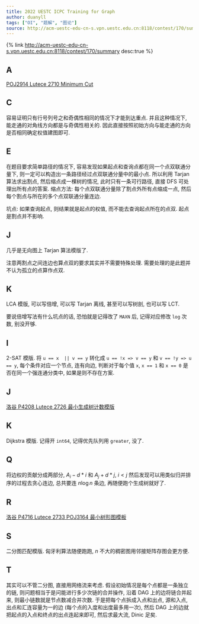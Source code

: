 ```yaml
---
title: 2022 UESTC ICPC Training for Graph
author: duanyll
tags: ["OI", "题解", "图论"]
source: http://acm-uestc-edu-cn-s.vpn.uestc.edu.cn:8118/contest/170/summary
---
```


{% link http://acm-uestc-edu-cn-s.vpn.uestc.edu.cn:8118/contest/170/summary desc:true %}

## A

[POJ2914 Lutece 2710 Minimum Cut](/2022/04/13/POJ-2914.html)

## C

容易证明只有行号列号之和奇偶性相同的情况下才能到达重点. 并且这种情况下, 能走通的对角线方向都是与奇偶性相关的. 因此直接按照初始方向与能走通的方向是否相同确定权值建图即可.

## E

在题目要求简单路径的情况下, 容易发现如果起点和查询点都在同一个点双联通分量下, 则一定可以构造出一条路径经过点双联通分量中的最小点. 所以利用 Tarjan 算法求出割点, 然后缩点成一棵树的情况, 此时只有一条可行路径, 直接 DFS 可处理出所有点的答案. 缩点方法: 每个点双联通分量除了割点外所有点缩成一点, 然后每个割点与所在的多个点双联通分量连边.

坑点: 如果查询起点, 则结果就是起点的权值, 而不能去查询起点所在的点双. 起点是割点并不影响.

## J

几乎是无向图上 Tarjan 算法模版了. 

注意两割点之间连边也算点双的要求其实并不需要特殊处理. 需要处理的是此题并不认为孤立的点算作点双.

## K

LCA 模版, 可以写倍增, 可以写 Tarjan 离线, 甚至可以写树剖, 也可以写 LCT. 

要说倍增写法有什么坑点的话, 恐怕就是记得改了 `MAXN` 后, 记得对应修改 `log` 次数, 别没开够.

## I

2-SAT 模版. 将 `u == x  || v == y` 转化成 `u == !x => v == y` 和 `v == !y => u == y`, 每个条件对应一个节点, 连有向边, 判断对于每个值 `x`, `x == 1` 和 `x == 0` 是否在同一个强连通分类中, 如果是则不存在方案.

## J

[洛谷 P4208 Lutece 2726 最小生成树计数模版](/2022/04/22/Luogu-P4208.html)

## K

Dijkstra 模版. 记得开 `int64`, 记得优先队列用 `greater`, 没了. 

## Q

将边权的贡献分成两部分, $A_i - d * i$ 和 $A_j + d * j$, $i < j$ 然后发现可以用类似归并排序的过程去贪心连边, 总共要连 $n \log n$ 条边, 再随便跑个生成树就好了.

## R

[洛谷 P4716 Lutece 2733 POJ3164 最小树形图模板](/2022/04/19/Luogu-P4716.html)

## S

二分图匹配模版. 匈牙利算法随便跑跑, $n$ 不大的稠密图用邻接矩阵存图会更方便.

## T

其实可以不管二分图, 直接用网络流来考虑. 假设初始情况是每个点都是一条独立的链, 则问题相当于是问能进行多少次链的合并操作, 沿着 DAG 上的边将链合并起来, 则最小链数就是节点数减合并次数. 于是把每个点拆成入点和出点, 源和入点, 出点和汇连容量为一的边 (每个点的入度和出度最多用一次), 然后 DAG 上的边就把起点的入点和终点的出点连起来即可, 然后求最大流, Dinic 足矣.